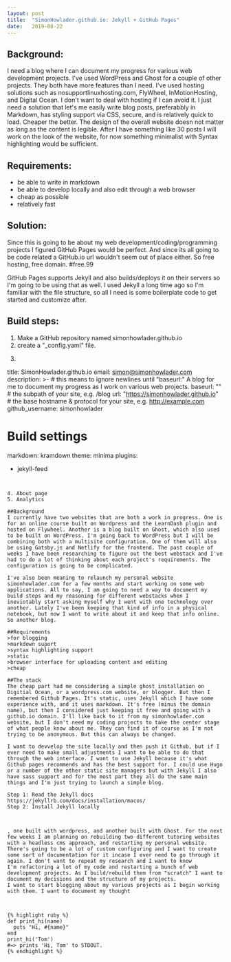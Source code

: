 ```yaml
---
layout: post
title:  "SimonHowlader.github.io: Jekyll + GitHub Pages"
date:   2019-08-22
---
```


## Background:
I need a blog where I can document my progress for various web development projects. I've used WordPress and Ghost for a couple of other projects. They both have more features than I need. I've used hosting solutions such as nosupportlinuxhosting.com, FlyWheel, InMotionHosting, and Digital Ocean. I don't want to deal with hosting if I can avoid it. I just need a solution that let's me easily write blog posts, preferabbly in Markdown, has styling support via CSS, secure, and is relatively quick to load. Cheaper the better. The design of the overall website doesn not matter as long as the content is legible. After I have something like 30 posts I will work on the look of the website, for now something minimalist with Syntax highlighting would be sufficient. 


## Requirements:
- be able to write in markdown
- be able to develop locally and also edit through a web browser
- cheap as possible
- relatively fast

## Solution:
Since this is going to be about my web development/coding/programming projects I figured GitHub Pages would be perfect. And since its all going to be code related a GitHub.io url wouldn't seem out of place either. So free hosting, free domain. #free.99

GitHub Pages supports Jekyll and also builds/deploys it on their servers so I'm going to be using that as well. I used Jekyll a long time ago so I'm familiar with the file structure, so all I need is some boilerplate code to get started and customize after.

## Build steps:
1. Make a GitHub repository named simonhowlader.github.io
2. create a "\_config.yaml" file.
3. ``` YML
title: SimonHowlader.github.io
email: simon@simonhowlader.com
description: >- # this means to ignore newlines until "baseurl:"
  A blog for me to document my progress as I work on various web projects.
baseurl: "" # the subpath of your site, e.g. /blog
url: "https://simonhowlader.github.io" # the base hostname & protocol for your site, e.g. http://example.com
github_username:  simonhowlader


# Build settings
markdown: kramdown
theme: minima
plugins:
  - jekyll-feed
```


4. About page
5. Analytics

##Background
I currently have two websites that are both a work in progress. One is for an online course built on Wordpress and the LearnDash plugin and hosted on Flywheel. Another is a blog built on Ghost, which also used to be built on WordPress. I'm going back to WordPress but I will be combining both with a multisite configuration. One of them will also be using Gatsby.js and Netlify for the frontend. The past couple of weeks I have been researching to figure out the best webstack and I've had to do a lot of thinking about each project's requirements. The configuration is going to be complicated.

I've also been meaning to relaunch my personal website simonhowlader.com for a few months and start working on some web applications. All to say, I am going to need a way to document my build steps and my reasoning for different webstacks when I ineviotably start asking myself why I went with one technology over another. Lately I've been keeping that kind of info in a physical notebook, but now I want to write about it and keep that info online. So another blog.

##Requirements
>for blogging
>markdown suport
>syntax highlighting support
>static
>browser interface for uploading content and editing
>cheap

##The stack
The cheap part had me considering a simple ghost installation on Digitial Ocean, or a wordpress.com website, or blogger. But then I remembered Github Pages. It's static, uses Jekyll which I have some experience with, and it uses markdown. It's free (minus the domain name), but then I considered just keeping it free and going with a github.io domain. I'll like back to it from my simonhowlader.com website, but I don't need my coding projects to take the center stage of what people know about me. They can find it of course as I'm not trying to be anonymous. But this can always be changed.

I want to devvelop the site locally and then push it Github, but if I ever need to make small adjustments I want to be able to do that through the web interface. I want to use Jekyll because it's what Github pages recommends and has the best support for. I could use Hugo or a number of the other static site managers but with Jekyll I also have sass support and for the most part they all do the same main things and I'm just trying to launch a simple blog.

Step 1: Read the Jekyll docs
https://jekyllrb.com/docs/installation/macos/
Step 2: Install Jekyll locally



, one built with wordpress, and another built with Ghost. For the next few weeks I am planning on rebuilding two different tutoring websites with a headless cms approach, and restarting my personal website. There's going to be a lot of custom configuring and I want to create some sort of documentation for it incase I ever need to go through it again. I don't want to repeat my research and I want to know
I'm refactoring a lot of my code and restarting a bunch of web development projects. As I build/rebuild them from "scratch" I want to document my decisions and the structure of my projects.
I want to start blogging about my various projects as I begin working with them. I want to document my thought



{% highlight ruby %}
def print_hi(name)
  puts "Hi, #{name}"
end
print_hi('Tom')
#=> prints 'Hi, Tom' to STDOUT.
{% endhighlight %}
